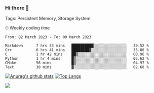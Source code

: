### Hi there 👋

Tags: Persistent Memory, Storage System

<!--

[![Anurag's github stats](https://github-readme-stats.vercel.app/api?username=wwyf)](https://github.com/anuraghazra/github-readme-stats)

[![Anurag's github stats](https://github-readme-stats.vercel.app/api?username=wwyf&count_private=true)](https://github.com/anuraghazra/github-readme-stats)


[![Top Langs](https://github-readme-stats.vercel.app/api/top-langs/?username=wwyf&count_private=true&&hide=jupyter%20notebook,html)](https://github.com/anuraghazra/github-readme-stats)



-->


⏱ Weekly coding time

<!--START_SECTION:waka-->

```text
From: 02 March 2023 - To: 09 March 2023

Markdown      7 hrs 33 mins   ██████████░░░░░░░░░░░░░░░   39.52 %
C++           6 hrs 41 mins   ████████▓░░░░░░░░░░░░░░░░   35.00 %
C             1 hr 42 mins    ██▒░░░░░░░░░░░░░░░░░░░░░░   08.96 %
Python        1 hr 4 mins     █▒░░░░░░░░░░░░░░░░░░░░░░░   05.62 %
CMake         56 mins         █▒░░░░░░░░░░░░░░░░░░░░░░░   04.97 %
Text          30 mins         ▓░░░░░░░░░░░░░░░░░░░░░░░░   02.68 %
```

<!--END_SECTION:waka-->



[![Anurag's github stats](https://github-readme-stats.vercel.app/api?username=wwyf&count_private=true&show_icons=true&hide_border=true)](https://github.com/anuraghazra/github-readme-stats) [![Top Langs](https://github-readme-stats.vercel.app/api/top-langs/?username=wwyf&count_private=true&hide=jupyter%20notebook,html,OpenEdge%20ABL&langs_count=10&layout=compact&hide_border=true)](https://github.com/anuraghazra/github-readme-stats)

<!--

[![willianrod's wakatime stats](https://github-readme-stats.vercel.app/api/wakatime?username=wwyf)](https://github.com/anuraghazra/github-readme-stats)


-->

![](https://hit.yhype.me/github/profile?user_id=23121291)
